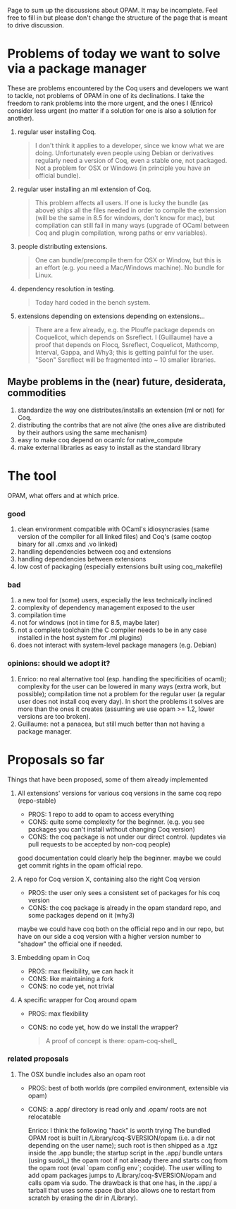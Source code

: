 Page to sum up the discussions about OPAM. It may be incomplete. Feel free to fill in but please don't change the structure of the page that is meant to drive discussion.

Problems of today we want to solve via a package manager
========================================================

These are problems encountered by the Coq users and developers we want to tackle, not problems of OPAM in one of its declinations. I take the freedom to rank problems into the more urgent, and the ones I (Enrico) consider less urgent (no matter if a solution for one is also a solution for another).

1.  regular user installing Coq.

    > I don't think it applies to a developer, since we know what we are doing. Unfortunately even people using Debian or derivatives regularly need a version of Coq, even a stable one, not packaged. Not a problem for OSX or Windows (in principle you have an official bundle).

2.  regular user installing an ml extension of Coq.

    > This problem affects all users. If one is lucky the bundle (as above) ships all the files needed in order to compile the extension (will be the same in 8.5 for windows, don't know for mac), but compilation can still fail in many ways (upgrade of OCaml between Coq and plugin compilation, wrong paths or env variables).

3.  people distributing extensions.

    > One can bundle/precompile them for OSX or Window, but this is an effort (e.g. you need a Mac/Windows machine). No bundle for Linux.

4.  dependency resolution in testing.

    > Today hard coded in the bench system.

5.  extensions depending on extensions depending on extensions...

    > There are a few already, e.g. the Plouffe package depends on Coquelicot, which depends on Ssreflect. I (Guillaume) have a proof that depends on Flocq, Ssreflect, Coquelicot, Mathcomp, Interval, Gappa, and Why3; this is getting painful for the user. "Soon" Ssreflect will be fragmented into ~ 10 smaller libraries.

Maybe problems in the (near) future, desiderata, commodities
------------------------------------------------------------

1.  standardize the way one distributes/installs an extension (ml or not) for Coq.
2.  distributing the contribs that are not alive (the ones alive are distributed by their authors using the same mechanism)
3.  easy to make coq depend on ocamlc for native\_compute
4.  make external libraries as easy to install as the standard library

The tool
========

OPAM, what offers and at which price.

### good

1.  clean environment compatible with OCaml's idiosyncrasies (same version of the compiler for all linked files) and Coq's (same coqtop binary for all .cmxs and .vo linked)
2.  handling dependencies between coq and extensions
3.  handling dependencies between extensions
4.  low cost of packaging (especially extensions built using coq\_makefile)

### bad

1.  a new tool for (some) users, especially the less technically inclined
2.  complexity of dependency management exposed to the user
3.  compilation time
4.  not for windows (not in time for 8.5, maybe later)
5.  not a complete toolchain (the C compiler needs to be in any case installed in the host system for .ml plugins)
6.  does not interact with system-level package managers (e.g. Debian)

### opinions: should we adopt it?

1.  Enrico: no real alternative tool (esp. handling the specificities of ocaml); complexity for the user can be lowered in many ways (extra work, but possible); compilation time not a problem for the regular user (a regular user does not install coq every day). In short the problems it solves are more than the ones it creates (assuming we use opam &gt;= 1.2, lower versions are too broken).
2.  Guillaume: not a panacea, but still much better than not having a package manager.

Proposals so far
================

Things that have been proposed, some of them already implemented

1.  All extensions' versions for various coq versions in the same coq repo (repo-stable)

    -   PROS: 1 repo to add to opam to access everything
    -   CONS: quite some complexity for the beginner. (e.g. you see packages you can't install without changing Coq version)
    -   CONS: the coq package is not under our direct control. (updates via pull requests to be accepted by non-coq people)

    good documentation could clearly help the beginner. maybe we could get commit rights in the opam official repo.

2.  A repo for Coq version X, containing also the right Coq version

    -   PROS: the user only sees a consistent set of packages for his coq version
    -   CONS: the coq package is already in the opam standard repo, and some packages depend on it (why3)

    maybe we could have coq both on the official repo and in our repo, but have on our side a coq version with a higher version number to "shadow" the official one if needed.

3.  Embedding opam in Coq
    -   PROS: max flexibility, we can hack it
    -   CONS: like maintaining a fork
    -   CONS: no code yet, not trivial

4.  A specific wrapper for Coq around opam
    -   PROS: max flexibility
    -   CONS: no code yet, how do we install the wrapper?

        > A proof of concept is there: opam-coq-shell\_

### related proposals

1.  The OSX bundle includes also an opam root
    -   PROS: best of both worlds (pre compiled environment, extensible via opam)
    -   CONS: a .app/ directory is read only and .opam/ roots are not relocatable

        Enrico: I think the following "hack" is worth trying The bundled OPAM root is built in /Library/coq-$VERSION/opam (i.e. a dir not depending on the user name); such root is then shipped as a .tgz inside the .app bundle; the startup script in the .app/ bundle untars (using sudo\_) the opam root if not already there and starts coq from the opam root (eval `opam config env`; coqide). The user willing to add opam packages jumps to /Library/coq-$VERSION/opam and calls opam via sudo. The drawback is that one has, in the .app/ a tarball that uses some space (but also allows one to restart from scratch by erasing the dir in /Library).


